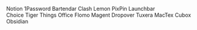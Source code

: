 Notion
1Password
Bartendar
Clash
Lemon
PixPin
Launchbar  
Choice
Tiger
Things
Office
Flomo
Magent
Dropover
Tuxera
MacTex
Cubox
Obsidian
